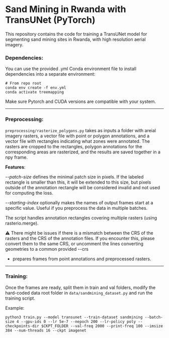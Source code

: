 
# Sand Mining in Rwanda with TransUNet (PyTorch)

This repository contains the code for training a TransUNet model for segmenting sand mining sites in Rwanda, with high resolution aerial imagery.

### Dependencies:

You can use the provided .yml Conda environment file to install dependencies into a separate environment:
```
# From repo root
conda env create -f env.yml
conda activate treemapping
```
Make sure Pytorch and CUDA versions are compatible with your system.

---

### Preprocessing:

`preprocessing/rasterize_polygons.py` takes as inputs a folder with areial imagery rasters, a vector file with point or polygon annotations, and a vector file with rectangles indicating what zones were annotated.
The rasters are cropped to the rectangles, polygon annotations for the corresponding areas are rasterized, and the results are saved together in a npy frame.

**Features**:

_--patch-size_ defines the minimal patch size in pixels. If the labeled rectangle is smaller than this, it will be extended to this size, but pixels outside of the annotation rectangle will be considered invalid and not used for computing the loss.

_--starting-index_ optionally makes the names of output frames start at a specific value. Useful if you preprocess the data in multiple batches.

The script handles annotation rectangles covering multiple rasters (using rasterio.merge).

 ⚠️ There might be issues if there is a mismatch between the CRS of the rasters and the CRS of the annotation files. If you encounter this, please convert them to the same CRS, 
or uncomment the lines converting geometries to a common provided --crs 

*  prepares frames from point annotations and preprocessed rasters.

---

### Training:

Once the frames are ready, split them in train and val folders, modify the hard-coded data root folder in `data/sandmining_dataset.py` and run the training script.

Example:

`python3 train.py --model transunet --train-dataset sandmining --batch-size 4 --gpu-ids 0 --lr 5e-7 --nepoch 200 --lr-policy poly --checkpoints-dir $CKPT_FOLDER --val-freq 2000 --print-freq 100 --imsize 384 --num-threads 16 --ckpt imagenet`
